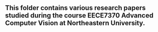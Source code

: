 ## This folder contains various research papers studied during the course EECE7370 Advanced Computer Vision at Northeastern University.
